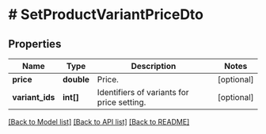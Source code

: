 # # SetProductVariantPriceDto

## Properties

Name | Type | Description | Notes
------------ | ------------- | ------------- | -------------
**price** | **double** | Price. | [optional]
**variant_ids** | **int[]** | Identifiers of variants for price setting. | [optional]

[[Back to Model list]](../../README.md#models) [[Back to API list]](../../README.md#endpoints) [[Back to README]](../../README.md)
